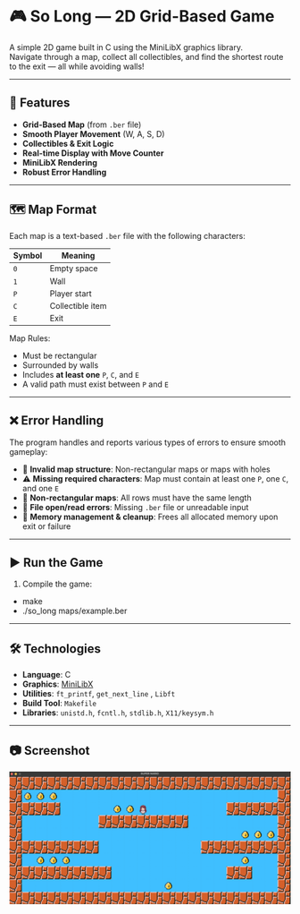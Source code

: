 # 🎮 So Long — 2D Grid-Based Game

A simple 2D game built in C using the MiniLibX graphics library.  
Navigate through a map, collect all collectibles, and find the shortest route to the exit — all while avoiding walls!

---

## 📌 Features

- **Grid-Based Map** (from `.ber` file)
- **Smooth Player Movement** (W, A, S, D)
- **Collectibles & Exit Logic**
- **Real-time Display with Move Counter**
- **MiniLibX Rendering**
- **Robust Error Handling**

---

## 🗺️ Map Format

Each map is a text-based `.ber` file with the following characters:

| Symbol | Meaning           |
|--------|-------------------|
| `0`    | Empty space       |
| `1`    | Wall              |
| `P`    | Player start      |
| `C`    | Collectible item  |
| `E`    | Exit              |

Map Rules:
- Must be rectangular
- Surrounded by walls
- Includes **at least one** `P`, `C`, and `E`
- A valid path must exist between `P` and `E`

---

## ❌ Error Handling

The program handles and reports various types of errors to ensure smooth gameplay:

- 🚫 **Invalid map structure**: Non-rectangular maps or maps with holes
- ⚠️ **Missing required characters**: Map must contain at least one `P`, one `C`, and one `E`
- 🔄 **Non-rectangular maps**: All rows must have the same length
- 📂 **File open/read errors**: Missing `.ber` file or unreadable input
- 🧠 **Memory management & cleanup**: Frees all allocated memory upon exit or failure

---
## ▶️ Run the Game

1. Compile the game:
  - make
  - ./so_long maps/example.ber

---
## 🛠️ Technologies

- **Language**: C  
- **Graphics**: [MiniLibX](https://harm-smits.github.io/42docs/libs/minilibx)  
- **Utilities**: `ft_printf`, `get_next_line` , `Libft`
- **Build Tool**: `Makefile`  
- **Libraries**: `unistd.h`, `fcntl.h`, `stdlib.h`, `X11/keysym.h`

---

## 📷 Screenshot

![Game Screenshot](https://raw.githubusercontent.com/Narjes-almasri/so_long/refs/heads/main/screensh/Screenshot%202025-07-22%20at%2016.13.09.png)
